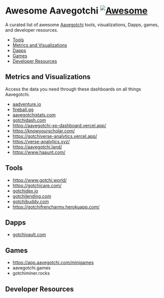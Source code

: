# Awesome Aavegotchi [![Awesome](https://awesome.re/badge-flat2.svg)](https://awesome.re)
A curated list of awesome [Aavegotchi](https://aavegotchi.com) tools, visualizations, Dapps, games, and developer resources.

- [Tools](https://github.com/programmablewealth/awesome-aavegotchi/edit/main/README.md#tools)
- [Metrics and Visualizations](https://github.com/programmablewealth/awesome-aavegotchi/edit/main/README.md#metrics-and-visualizations)
- [Dapps](https://github.com/programmablewealth/awesome-aavegotchi/edit/main/README.md#dapps)
- [Games](https://github.com/programmablewealth/awesome-aavegotchi/edit/main/README.md#games)
- [Developer Resources](https://github.com/programmablewealth/awesome-aavegotchi/edit/main/README.md#developer-resources)

## Metrics and Visualizations
Access the data you need through these dashboards on all things Aavegotchi.
- [aadventure.io](https://aadventure.io)
- [fireball.gg](https://fireball.gg)
- [aavegotchistats.com](https://aavegotchistats.com)
- [gotchidash.com](https://gotchidash.com/)
- https://aavegotchi-xp-dashboard.vercel.app/
- https://knowyourscholar.com/
- https://gotchiverse-analytics.vercel.app/
- https://verse-analytics.xyz/
- https://aavegotchi.land/
- https://www.haaunt.com/

## Tools
- https://www.gotchi.world/
- https://gotchicare.com/
- [gotchidex.io](https://www.gotchidex.io/)
- [gotchilending.com](https://gotchilending.com/)
- [gotchibuddy.com](https://gotchibuddy.com/)
- https://gotchifrencharmy.herokuapp.com/

## Dapps
- [gotchivault.com](https://gotchivault.com)

## Games
- https://app.aavegotchi.com/minigames
- aavegotchi.games
- gotchiminer.rocks

## Developer Resources
